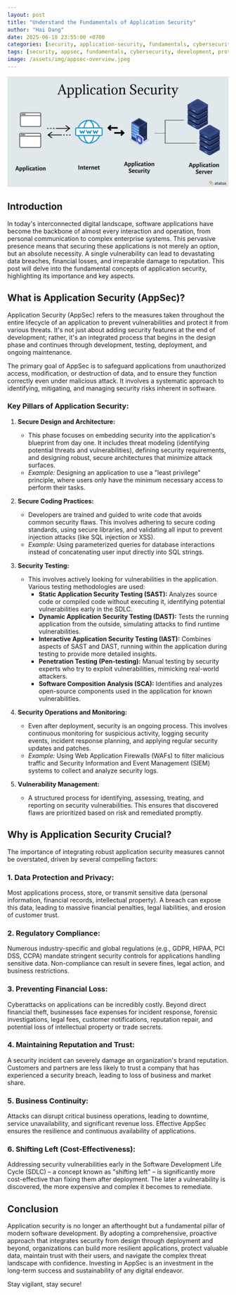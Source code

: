 ```yaml
---
layout: post
title: "Understand the Fundamentals of Application Security"
author: "Hai Dang"
date: 2025-06-18 23:55:00 +0700 
categories: [security, application-security, fundamentals, cybersecurity]
tags: [security, appsec, fundamentals, cybersecurity, development, protection]
image: /assets/img/appsec-overview.jpeg
---
```

![Ảnh tổng quan bảo mật ứng dụng](/assets/img/appsec-overview.jpeg)

## Introduction

In today's interconnected digital landscape, software applications have become the backbone of almost every interaction and operation, from personal communication to complex enterprise systems. This pervasive presence means that securing these applications is not merely an option, but an absolute necessity. A single vulnerability can lead to devastating data breaches, financial losses, and irreparable damage to reputation. This post will delve into the fundamental concepts of application security, highlighting its importance and key aspects.

## What is Application Security (AppSec)?

Application Security (AppSec) refers to the measures taken throughout the entire lifecycle of an application to prevent vulnerabilities and protect it from various threats. It's not just about adding security features at the end of development; rather, it's an integrated process that begins in the design phase and continues through development, testing, deployment, and ongoing maintenance.

The primary goal of AppSec is to safeguard applications from unauthorized access, modification, or destruction of data, and to ensure they function correctly even under malicious attack. It involves a systematic approach to identifying, mitigating, and managing security risks inherent in software.

### Key Pillars of Application Security:

1.  **Secure Design and Architecture:**
    * This phase focuses on embedding security into the application's blueprint from day one. It includes threat modeling (identifying potential threats and vulnerabilities), defining security requirements, and designing robust, secure architectures that minimize attack surfaces.
    * *Example:* Designing an application to use a "least privilege" principle, where users only have the minimum necessary access to perform their tasks.

2.  **Secure Coding Practices:**
    * Developers are trained and guided to write code that avoids common security flaws. This involves adhering to secure coding standards, using secure libraries, and validating all input to prevent injection attacks (like SQL injection or XSS).
    * *Example:* Using parameterized queries for database interactions instead of concatenating user input directly into SQL strings.

3.  **Security Testing:**
    * This involves actively looking for vulnerabilities in the application. Various testing methodologies are used:
        * **Static Application Security Testing (SAST):** Analyzes source code or compiled code without executing it, identifying potential vulnerabilities early in the SDLC.
        * **Dynamic Application Security Testing (DAST):** Tests the running application from the outside, simulating attacks to find runtime vulnerabilities.
        * **Interactive Application Security Testing (IAST):** Combines aspects of SAST and DAST, running within the application during testing to provide more detailed insights.
        * **Penetration Testing (Pen-testing):** Manual testing by security experts who try to exploit vulnerabilities, mimicking real-world attackers.
        * **Software Composition Analysis (SCA):** Identifies and analyzes open-source components used in the application for known vulnerabilities.

4.  **Security Operations and Monitoring:**
    * Even after deployment, security is an ongoing process. This involves continuous monitoring for suspicious activity, logging security events, incident response planning, and applying regular security updates and patches.
    * *Example:* Using Web Application Firewalls (WAFs) to filter malicious traffic and Security Information and Event Management (SIEM) systems to collect and analyze security logs.

5.  **Vulnerability Management:**
    * A structured process for identifying, assessing, treating, and reporting on security vulnerabilities. This ensures that discovered flaws are prioritized based on risk and remediated promptly.

## Why is Application Security Crucial?

The importance of integrating robust application security measures cannot be overstated, driven by several compelling factors:

### 1. Data Protection and Privacy:
Most applications process, store, or transmit sensitive data (personal information, financial records, intellectual property). A breach can expose this data, leading to massive financial penalties, legal liabilities, and erosion of customer trust.

### 2. Regulatory Compliance:
Numerous industry-specific and global regulations (e.g., GDPR, HIPAA, PCI DSS, CCPA) mandate stringent security controls for applications handling sensitive data. Non-compliance can result in severe fines, legal action, and business restrictions.

### 3. Preventing Financial Loss:
Cyberattacks on applications can be incredibly costly. Beyond direct financial theft, businesses face expenses for incident response, forensic investigations, legal fees, customer notifications, reputation repair, and potential loss of intellectual property or trade secrets.

### 4. Maintaining Reputation and Trust:
A security incident can severely damage an organization's brand reputation. Customers and partners are less likely to trust a company that has experienced a security breach, leading to loss of business and market share.

### 5. Business Continuity:
Attacks can disrupt critical business operations, leading to downtime, service unavailability, and significant revenue loss. Effective AppSec ensures the resilience and continuous availability of applications.

### 6. Shifting Left (Cost-Effectiveness):
Addressing security vulnerabilities early in the Software Development Life Cycle (SDLC) – a concept known as "shifting left" – is significantly more cost-effective than fixing them after deployment. The later a vulnerability is discovered, the more expensive and complex it becomes to remediate.

## Conclusion

Application security is no longer an afterthought but a fundamental pillar of modern software development. By adopting a comprehensive, proactive approach that integrates security from design through deployment and beyond, organizations can build more resilient applications, protect valuable data, maintain trust with their users, and navigate the complex threat landscape with confidence. Investing in AppSec is an investment in the long-term success and sustainability of any digital endeavor.

Stay vigilant, stay secure!